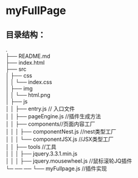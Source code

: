 myFullPage
=
目录结构：
-
.</br>
├── README.md</br>
├── index.html</br>
├── src</br>
│   ├── css</br>
│   │   └── index.css</br>
│   ├── img</br>
│   │   └── html.png</br>
│   ├── js</br>
│   │   ├── entry.js // 入口文件</br>
│   │   ├── pageEngine.js //插件生成方法</br>
│   │   ├── components//页面内容工厂</br>
│   │   │   ├── componentNest.js //nest类型工厂</br>
│   │   │   └── componentJSX.js //JSX类型工厂</br>
│   │   ├── tools //工具</br>
│   │   │   ├── jquery.3.3.1.min.js</br>
│   │   │   ├── jquery.mousewheel.js //鼠标滚轮JQ插件</br>
└─  ──  ──  └── myFullpage.js //插件实现</br>
	
